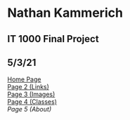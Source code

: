 # Nathan Kammerich
## IT 1000 Final Project
## 5/3/21
[Home Page](README.md) \
[Page 2 (Links)](page2.md) \
[Page 3 (Images)](page3.md) \
[Page 4 (Classes)](page4.md) \
_Page 5 (About)_ 